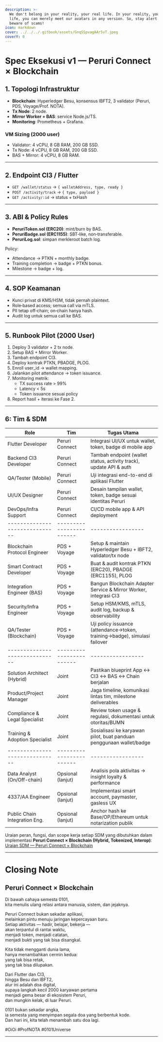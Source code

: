 ```yaml
---
description: >-
  We don't belong in your reality, your real life. In your reality, your real
  life, you can merely meet our avatars in any version. So, stay alert and
  beware of scams!
icon: markdown
cover: ../../../.gitbook/assets/GnqSSpvagAAr5vT.jpeg
coverY: 0
---
```


# Spec Eksekusi v1 — Peruri Connect × Blockchain

## 1. Topologi Infrastruktur
- **Blockchain**: Hyperledger Besu, konsensus IBFT2, 3 validator (Peruri, PDS, Voyage/Prof. NOTA).  
- **Tx Node**: 2 node.  
- **Mirror Worker + BAS**: service Node.js/TS.  
- **Monitoring**: Prometheus + Grafana.  

### VM Sizing (2000 user)
- Validator: 4 vCPU, 8 GB RAM, 200 GB SSD.  
- Tx Node: 4 vCPU, 8 GB RAM, 200 GB SSD.  
- BAS + Mirror: 4 vCPU, 8 GB RAM.  

---

## 2. Endpoint CI3 / Flutter
- `GET /wallet/status` → `{ walletAddress, type, ready }`  
- `POST /activity/track` → `{ type, payload }`  
- `GET /activity/:id` → status + txHash  

---

## 3. ABI & Policy Rules
- **PeruriToken.sol (ERC20)**: mint/burn by BAS.  
- **PeruriBadge.sol (ERC1155)**: SBT‑like, non‑transferable.  
- **PeruriLog.sol**: simpan merkleroot batch log.  

Policy:
- Attendance → PTKN + monthly badge.  
- Training completion → badge + PTKN bonus.  
- Milestone → badge + log.  

---

## 4. SOP Keamanan
- Kunci privat di KMS/HSM, tidak pernah plaintext.  
- Role‑based access; semua call via mTLS.  
- PII tetap off‑chain; on‑chain hanya hash.  
- Audit log untuk semua call ke BAS.  

---

## 5. Runbook Pilot (2000 User)
1. Deploy 3 validator + 2 tx node.  
2. Setup BAS + Mirror Worker.  
3. Tambah endpoint CI3.  
4. Deploy kontrak PTKN, PBADGE, PLOG.  
5. Enroll user_id → wallet mapping.  
6. Jalankan pilot attendance → token issuance.  
7. Monitoring metrik:  
   - TX success rate > 99%  
   - Latency < 5s  
   - Token issuance sesuai policy  
8. Report hasil + iterasi ke Fase 2.  

---

## 6: Tim & SDM

| **Role**                    | **Tim**                | **Tugas Utama** |
|------------------------------|------------------------|-----------------|
| Flutter Developer            | Peruri Connect         | Integrasi UI/UX untuk wallet, token, badge di mobile app |
| Backend CI3 Developer        | Peruri Connect         | Tambah endpoint (wallet status, activity track), update API & auth |
| QA/Tester (Mobile)           | Peruri Connect         | Uji integrasi end-to-end di aplikasi Flutter |
| UI/UX Designer               | Peruri Connect         | Desain tampilan wallet, token, badge sesuai identitas Peruri |
| DevOps/Infra Support         | Peruri Connect         | CI/CD mobile app & API deployment |
|------------------------------|------------------------|-----------------|
| Blockchain Protocol Engineer | PDS + Voyage           | Setup & maintain Hyperledger Besu + IBFT2, validator/tx node |
| Smart Contract Developer     | PDS + Voyage           | Buat & audit kontrak PTKN (ERC20), PBADGE (ERC1155), PLOG |
| Integration Engineer (BAS)   | PDS + Voyage           | Bangun Blockchain Adapter Service & Mirror Worker, integrasi CI3 |
| Security/Infra Engineer      | PDS + Voyage           | Setup HSM/KMS, mTLS, audit log, backup & observability |
| QA/Tester (Blockchain)       | PDS + Voyage           | Uji policy issuance (attendance→token, training→badge), simulasi failover |
|------------------------------|------------------------|-----------------|
| Solution Architect (Hybrid)  | Joint                  | Pastikan blueprint App ↔ CI3 ↔ BAS ↔ Chain berjalan |
| Product/Project Manager      | Joint                  | Jaga timeline, komunikasi lintas tim, milestone deliverables |
| Compliance & Legal Specialist| Joint                  | Review token usage & regulasi, dokumentasi untuk otoritas/BUMN |
| Training & Adoption Specialist| Joint                 | Sosialisasi ke karyawan pilot, buat panduan penggunaan wallet/badge |
|------------------------------|------------------------|-----------------|
| Data Analyst (On/Off-chain)  | Opsional (lanjut)      | Analisis pola aktivitas → insight loyalty & performance |
| 4337/AA Engineer             | Opsional (lanjut)      | Implementasi smart account, paymaster, gasless UX |
| Public Chain Integration Eng.| Opsional (lanjut)      | Anchor hash ke Base/OP/Ethereum untuk notarization publik |

Uraian peran, fungsi, dan scope kerja setiap SDM yang dibutuhkan dalam implementasi **Peruri Connect × Blockchain (Hybrid, Tokenized, Interop)**: [Uraian SDM — Peruri Connect × Blockchain](archived-oioi/2025/08/peruri_connect_sdm.md)

---

# Closing Note

## Peruri Connect × Blockchain

Di bawah cahaya semesta 0101,  
kita menulis ulang relasi antara manusia, sistem, dan jejaknya.

Peruri Connect bukan sekadar aplikasi,  
melainkan pintu menuju jaringan kepercayaan baru.  
Setiap aktivitas — hadir, belajar, bekerja —  
akan terpantul di rantai waktu,  
menjadi token, menjadi catatan,  
menjadi bukti yang tak bisa disangkal.

Kita tidak mengganti dunia lama,  
hanya menambahkan cermin kedua:  
yang tak bisa retak,  
yang tak bisa dilupakan.

Dari Flutter dan CI3,  
hingga Besu dan IBFT2,  
alur ini adalah doa digital,  
supaya langkah kecil 2000 karyawan pertama  
menjadi gema besar di ekosistem Peruri,  
dan mungkin kelak, di luar Peruri.

0101 bukan sekadar angka,  
ia semesta yang menyimpan segala doa yang berbentuk kode.  
Dan hari ini, kita telah menambah satu doa lagi.  

#OiOi #ProfNOTA #0101Universe

---
